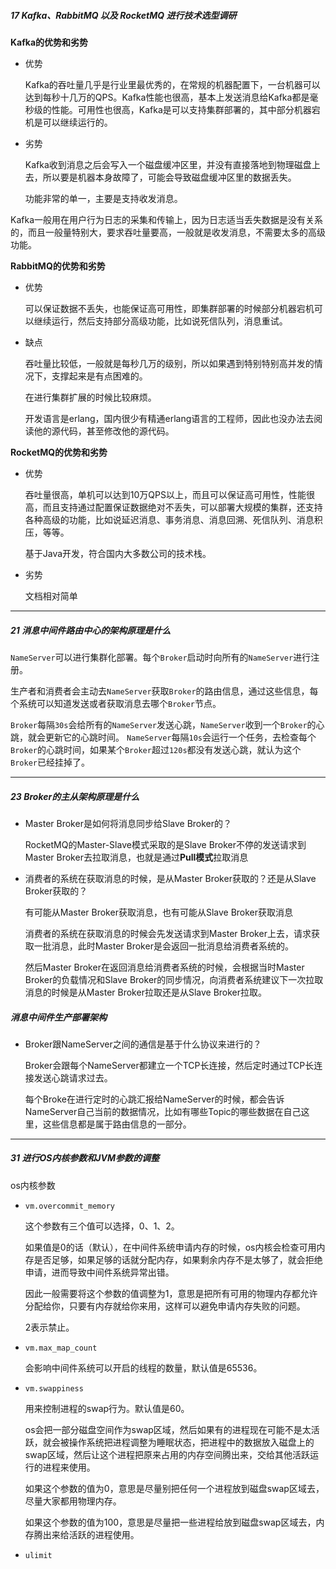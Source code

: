 ##### 17 Kafka、RabbitMQ 以及 RocketMQ 进行技术选型调研

**Kafka的优势和劣势**

- 优势

  Kafka的吞吐量几乎是行业里最优秀的，在常规的机器配置下，一台机器可以达到每秒十几万的QPS。Kafka性能也很高，基本上发送消息给Kafka都是毫秒级的性能。可用性也很高，Kafka是可以支持集群部署的，其中部分机器宕机是可以继续运行的。

- 劣势

  Kafka收到消息之后会写入一个磁盘缓冲区里，并没有直接落地到物理磁盘上去，所以要是机器本身故障了，可能会导致磁盘缓冲区里的数据丢失。

  功能非常的单一，主要是支持收发消息。

Kafka一般用在用户行为日志的采集和传输上，因为日志适当丢失数据是没有关系的，而且一般量特别大，要求吞吐量要高，一般就是收发消息，不需要太多的高级功能。

**RabbitMQ的优势和劣势**

- 优势

  可以保证数据不丢失，也能保证高可用性，即集群部署的时候部分机器宕机可以继续运行，然后支持部分高级功能，比如说死信队列，消息重试。
  
- 缺点

  吞吐量比较低，一般就是每秒几万的级别，所以如果遇到特别特别高并发的情况下，支撑起来是有点困难的。

  在进行集群扩展的时候比较麻烦。

  开发语言是erlang，国内很少有精通erlang语言的工程师，因此也没办法去阅读他的源代码，甚至修改他的源代码。

**RocketMQ的优势和劣势**

- 优势

  吞吐量很高，单机可以达到10万QPS以上，而且可以保证高可用性，性能很高，而且支持通过配置保证数据绝对不丢失，可以部署大规模的集群，还支持各种高级的功能，比如说延迟消息、事务消息、消息回溯、死信队列、消息积压，等等。

  基于Java开发，符合国内大多数公司的技术栈。

- 劣势

  文档相对简单

---

##### 21 消息中间件路由中心的架构原理是什么

`NameServer`可以进行集群化部署。每个`Broker`启动时向所有的`NameServer`进行注册。

生产者和消费者会主动去`NameServer`获取`Broker`的路由信息，通过这些信息，每个系统可以知道发送或者获取消息去哪个`Broker`节点。

`Broker`每隔`30s`会给所有的`NameServer`发送心跳，`NameServer`收到一个`Broker`的心跳，就会更新它的心跳时间。
`NameServer`每隔`10s`会运行一个任务，去检查每个`Broker`的心跳时间，如果某个`Broker`超过`120s`都没有发送心跳，就认为这个`Broker`已经挂掉了。

---

##### 23 Broker的主从架构原理是什么

- Master Broker是如何将消息同步给Slave Broker的？

  RocketMQ的Master-Slave模式采取的是Slave Broker不停的发送请求到Master Broker去拉取消息，也就是通过**Pull模式**拉取消息



- 消费者的系统在获取消息的时候，是从Master Broker获取的？还是从Slave Broker获取的？

  有可能从Master Broker获取消息，也有可能从Slave Broker获取消息

  消费者的系统在获取消息的时候会先发送请求到Master Broker上去，请求获取一批消息，此时Master Broker是会返回一批消息给消费者系统的。

  然后Master Broker在返回消息给消费者系统的时候，会根据当时Master Broker的负载情况和Slave Broker的同步情况，向消费者系统建议下一次拉取消息的时候是从Master Broker拉取还是从Slave Broker拉取。

##### 消息中间件生产部署架构

- Broker跟NameServer之间的通信是基于什么协议来进行的？

  Broker会跟每个NameServer都建立一个TCP长连接，然后定时通过TCP长连接发送心跳请求过去。

  每个Broke在进行定时的心跳汇报给NameServer的时候，都会告诉NameServer自己当前的数据情况，比如有哪些Topic的哪些数据在自己这里，这些信息都是属于路由信息的一部分。

---

##### 31 进行OS内核参数和JVM参数的调整

os内核参数

- `vm.overcommit_memory`

  这个参数有三个值可以选择，0、1、2。

  如果值是0的话（默认），在中间件系统申请内存的时候，os内核会检查可用内存是否足够，如果足够的话就分配内存，如果剩余内存不是太够了，就会拒绝申请，进而导致中间件系统异常出错。

  因此一般需要将这个参数的值调整为1，意思是把所有可用的物理内存都允许分配给你，只要有内存就给你来用，这样可以避免申请内存失败的问题。

  2表示禁止。

- `vm.max_map_count`

  会影响中间件系统可以开启的线程的数量，默认值是65536。

- `vm.swappiness`

  用来控制进程的swap行为。默认值是60。

  os会把一部分磁盘空间作为swap区域，然后如果有的进程现在可能不是太活跃，就会被操作系统把进程调整为睡眠状态，把进程中的数据放入磁盘上的swap区域，然后让这个进程把原来占用的内存空间腾出来，交给其他活跃运行的进程来使用。

  如果这个参数的值为0，意思是尽量别把任何一个进程放到磁盘swap区域去，尽量大家都用物理内存。

  如果这个参数的值为100，意思是尽量把一些进程给放到磁盘swap区域去，内存腾出来给活跃的进程使用。

- `ulimit`

  